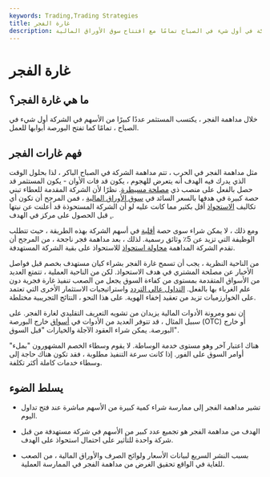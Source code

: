```yaml
---
keywords: Trading,Trading Strategies
title: غارة الفجر
description: خلال مداهمة الفجر ، يشتري المستثمر عددًا كبيرًا من الأسهم في الشركة في أول شيء في الصباح تمامًا مع افتتاح سوق الأوراق المالية.
---
```


# غارة الفجر
## ما هي غارة الفجر؟

خلال مداهمة الفجر ، يكتسب المستثمر عددًا كبيرًا من الأسهم في الشركة أول شيء في الصباح ، تمامًا كما تفتح البورصة أبوابها للعمل.

## فهم غارات الفجر

مثل مداهمة الفجر في الحرب ، تتم مداهمة الشركة في الصباح الباكر ، لذا بحلول الوقت الذي يدرك فيه الهدف أنه يتعرض للهجوم ، يكون قد فات الأوان - يكون المستثمر قد حصل بالفعل على منصب ذي [مصلحة مسيطرة](/controllinginterest). نظرًا لأن الشركة المقدمة للعطاء تبني حصة كبيرة في هدفها بالسعر السائد في [سوق الأوراق المالية](/market-price) ، فمن المرجح أن تكون أي تكاليف [الاستحواذ](/takeover) أقل بكثير مما كانت عليه لو أن الشركة المستحوذة قد أعلنت عن نيتها قبل الحصول على مركز في الهدف [.](/takeover).

ومع ذلك ، لا يمكن شراء سوى حصة [أقلية](/minorityinterest) في أسهم الشركة بهذه الطريقة ، حيث تتطلب الوظيفة التي تزيد عن 5٪ وثائق رسمية. لذلك ، بعد مداهمة فجر ناجحة ، من المرجح أن تقدم الشركة المداهمة [محاولة استحواذ](/takeoverbid) للاستحواذ على بقية الشركة المستهدفة.

من الناحية النظرية ، يجب أن تسمح غارة الفجر بشراء كيان مستهدف بخصم قبل فواصل الأخبار عن مصلحة المشتري في هدف الاستحواذ. لكن من الناحية العملية ، تتمتع العديد من الأسواق المتقدمة بمستوى من كفاءة السوق يجعل من الصعب تنفيذ غارة فجرية دون علم الغرباء بها بالفعل. [التداول عالي التردد](/high-frequency-trading) واستراتيجيات الاستثمار الأخرى التي تعتمد على الخوارزميات تزيد من تعقيد إخفاء الهوية. على هذا النحو ، النتائج التجريبية مختلطة.

إن نمو ومرونة الأدوات المالية يزيدان من تشويه التعريف التقليدي لغارة الفجر. على سبيل المثال ، قد تتوفر العديد من الأدوات في [أسواق](/otc) خارج البورصة (OTC) أو خارج البورصة. يمكن شراء العقود الآجلة والخيارات "قبل السوق".

هناك اعتبار آخر وهو مستوى خدمة الوساطة. لا يقوم وسطاء الخصم المشهورون "بملء" أوامر السوق على الفور. إذا كانت سرعة التنفيذ مطلوبة ، فقد تكون هناك حاجة إلى وسطاء خدمات كاملة أكثر تكلفة.

## يسلط الضوء

- تشير مداهمة الفجر إلى ممارسة شراء كمية كبيرة من الأسهم مباشرة عند فتح تداول اليوم.

- الهدف من مداهمة الفجر هو تجميع عدد كبير من الأسهم في شركة مستهدفة من قبل شركة واحدة للتأثير على احتمال استحواذ على الهدف.

- بسبب النشر السريع لبيانات الأسعار ولوائح الصرف والأوراق المالية ، من الصعب للغاية في الواقع تحقيق الغرض من مداهمة الفجر في الممارسة العملية.

